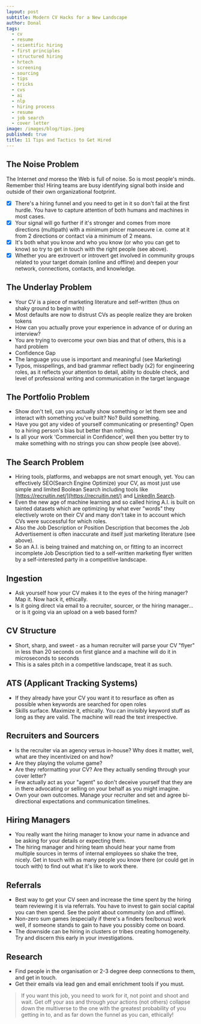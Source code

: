 ```yaml
---
layout: post
subtitle: Modern CV Hacks for a New Landscape
author: Donal
tags:
  - cv
  - resume
  - scientific hiring
  - first principles
  - structured hiring
  - hrtech
  - screening
  - sourcing
  - tips
  - tricks
  - cvs
  - ai
  - nlp
  - hiring process
  - resume
  - job search
  - cover letter
image: /images/blog/tips.jpeg
published: true
title: 11 Tips and Tactics to Get Hired
---
```


## The Noise Problem
The Internet *and* moreso the Web is full of noise. So is most people's minds. Remember this! Hiring teams are busy identifying signal both inside and outside of their own organizational footprint. 

- [x] There's a hiring funnel and you need to get in it so don't fail at the first hurdle. You have to capture attention of both humans and machines in most cases. 
- [x] Your signal will go further if it's stronger and comes from more directions (multipath) with a minimum pincer manoeuvre i.e. come at it from 2 directions or contact via a minimum of 2 means. 
- [x] It's both what you know and who you know (or who you can get to know) so try to get in touch with the right people (see above). 
- [x] Whether you are extrovert or introvert get involved in community groups  related to your target domain (online and offline) and deepen your network, connections, contacts, and knowledge.  
  
## The Underlay Problem
+ Your CV is a piece of marketing literature and self-written (thus on shaky ground to begin with)
+ Most defaults are now to distrust CVs as people realize they are broken tokens
+ How can you actually prove your experience in advance of or during an interview?
+ You are trying to overcome your own bias and that of others, this is a hard problem
+ Confidence Gap 
+ The language you use is important and meaningful (see Marketing)
+ Typos, misspellings, and bad grammar reflect badly (x2) for engineering roles, as it reflects your attention to detail, ability to double check, and level of professional writing and communication in the target language  
  
## The Portfolio Problem
 - Show don't tell, can you actually show something or let them see and interact with something you've built? No? Build something.
 - Have you got any video of yourself communicating or presenting? Open to a hiring person's bias but better than nothing.
 - Is all your work 'Commercial in Confidence', well then you better try to make something with no strings you can show people (see above).  
  
## The Search Problem
 - Hiring tools, platforms, and webapps are not smart enough, yet. You can effectively SEO(Search Engine Optimize) your CV, as most just use simple and limited Boolean Search including tools like [https://recruitin.net/](https://recruitin.net/) and [LinkedIn Search](https://www.linkedin.com/help/linkedin/answer/75814/using-boolean-search-on-linkedin).
 - Even the new age of machine learning and so called hiring A.I. is built on tainted datasets which are optimizing by what ever "words" they electively wrote on their CV and many don't take in to account which CVs were successful for which roles.
 - Also the Job Description or Position Description that becomes the Job Advertisement is often inaccurate and itself just marketing literature (see above).
 - So an A.I. is being trained and matching on, or fitting to an incorrect incomplete Job Description tied to a self-written marketing flyer written by a self-interested party in a competitive landscape.  
  
## Ingestion
 - Ask yourself how your CV makes it to the eyes of the hiring manager? Map it. Now hack it, ethically.
 - Is it going direct via email to a recruiter, sourcer, or the hiring manager... or is it going via an upload on a web based form?  
  
## CV Structure
 - Short, sharp, and sweet - as a human recruiter will parse your CV "flyer" in less than 20 seconds on first glance and a machine will do it in microseconds to seconds
 - This is a sales pitch in a competitive landscape, treat it as such.  
  
## ATS (Applicant Tracking Systems)
 - If they already have your CV you want it to resurface as often as possible when keywords are searched for open roles
 - Skills surface. Maximize it, ethically. You can invisibly keyword stuff as long as they are valid. The machine will read the text irrespective.  
  
## Recruiters and Sourcers
 - Is the recruiter via an agency versus in-house? Why does it matter, well, what are they incentivized on and how?
 - Are they playing the volume game?
 - Are they reformatting your CV? Are they actually sending through your cover letter?
 - Few actually act as your "agent" so don't deceive yourself that they are in there advocating or selling on your behalf as you might imagine.
 - Own your own outcomes. Manage your recruiter and set and agree bi-directional expectations and communication timelines.  
  
## Hiring Managers
 - You really want the hiring manager to know your name in advance and be asking for your details or expecting them.
 - The hiring manager and hiring team should hear your name from multiple sources in terms of internal employees so shake the tree, nicely. Get in touch with as many people you know there (or could get in touch with) to find out what it's like to work there. 
  
## Referrals
 - Best way to get your CV seen and increase the time spent by the hiring team reviewing it is via referrals. You have to invest to gain social capital you can then spend. See the point about community (on and offline).
 - Non-zero sum games (especially if there's a finders fee/bonus) work well, if someone stands to gain to have you possibly come on board.
 - The downside can be hiring in clusters or tribes creating homogeneity. Try and discern this early in your investigations.  
  
## Research
 - Find people in the organisation or 2-3 degree deep connections to them, and get in touch.
 - Get their emails via lead gen and email enrichment tools if you must.  
  
> If you want this job, you need to work for it, not point and shoot and wait. Get off your ass and through *your* actions (not others) collapse down the multiverse to the one with the greatest probability of you getting in to, and as far down the funnel as you can, ethically!
